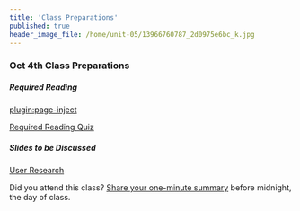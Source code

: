 ```yaml
---
title: 'Class Preparations'
published: true
header_image_file: /home/unit-05/13966760787_2d0975e6bc_k.jpg
---
```


### Oct 4th Class Preparations

##### Required Reading
[plugin:page-inject](/all-readings/unit-05)

[Required Reading Quiz](https://canvas.sfu.ca/courses/36662/quizzes/65506?classes=btn,btn-primary)

##### Slides to be Discussed
[User Research](https://www.swipe.to/9967fp)

Did you attend this class? [Share your one-minute summary](https://canvas.sfu.ca/courses/36662/assignments/267534) before midnight, the day of class.

